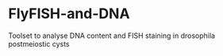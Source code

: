 # FlyFISH-and-DNA
Toolset to analyse DNA content and FISH staining in drosophila postmeiostic cysts
